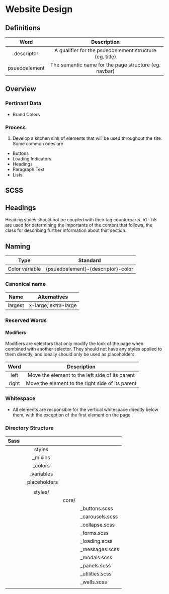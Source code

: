 # Website Design
## Definitions 
| Word              | Description                                                    |
|:-----------------:|:--------------------------------------------------------------:|
| descriptor        | A qualifier for the psuedoelement structure (eg. title)        |
| psuedoelement     | The semantic name for the page structure (eg. navbar)          |

## Overview
### Pertinant Data
- Brand Colors

### Process
1. Develop a kitchen sink of elements that will be used throughout the site. Some common ones are
  - Buttons
  - Loading Indicators
  - Headings
  - Paragraph Text
  - Lists

## SCSS

## Headings
Heading styles should not be coupled with their tag counterparts. h1 - h5 are used for determining the importants of the content that follows, the class for describing further information about that section. 

## Naming
| Type                 | Standard                                                    |
|:--------------------:|:-----------------------------------------------------------:|
| Color variable       | {psuedoelement}-{descriptor}-color                          |

### Canonical name
| Name                 | Alternatives                                                |
|:--------------------:|:-----------------------------------------------------------:|
| largest              | x-large, extra-large                                        |

### Reserved Words

#### Modifiers
Modifiers are selectors that only modify the look of the page when combined with another selector. They should not have any styles applied to them directly, and ideally should only be used as placeholders. 

| Word     | Description                                             |
|:--------:|:-------------------------------------------------------:|
| left     | Move the element to the left side of its parent         |
| right    | Move the element to the right side of its parent        | 

### Whitespace
 - All elements are responsible for the vertical whitespace directly below them, with the exception 
   of the first element on the page

### Directory Structure

| Sass |             |       |                 |
|------|:-----------:|:-----:|:----------------|
|      | styles      |                         | 
|      | _mixins                               |
|      | _colors                               | 
|      | _variables                            | 
|      | _placeholders                         | 
|                                              |
|      | styles/     |       |                 |
|      |             | core/ |                 |
|      |             |       | _buttons.scss   |
|      |             |       | _carousels.scss |
|      |             |       | _collapse.scss  | 
|      |             |       | _forms.scss     |
|      |             |       | _loading.scss   |
|      |             |       | _messages.scss  |
|      |             |       | _modals.scss    |
|      |             |       | _panels.scss    |
|      |             |       | _utilities.scss |
|      |             |       | _wells.scss     |
|      |             |       |                 |  
